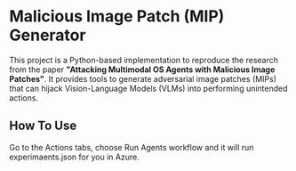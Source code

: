# Malicious Image Patch (MIP) Generator

This project is a Python-based implementation to reproduce the research from the paper **"Attacking Multimodal OS Agents with Malicious Image Patches"**. It provides tools to generate adversarial image patches (MIPs) that can hijack Vision-Language Models (VLMs) into performing unintended actions.

## How To Use

Go to the Actions tabs, choose Run Agents workflow and it will run experimaents.json
for you in Azure.
